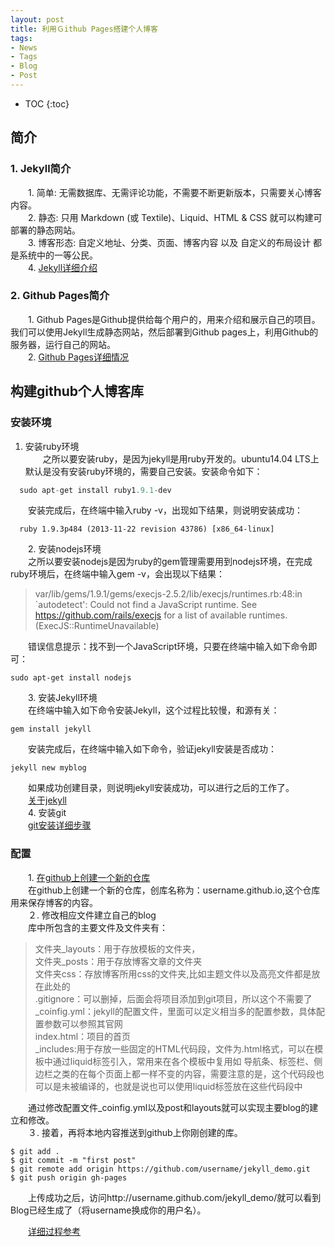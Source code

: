 ```yaml
---
layout: post
title: 利用Ｇithub Pages搭建个人博客
tags:
- News
- Tags
- Blog
- Post
---
```

* TOC
{:toc}


## 简介

### 1. Jekyll简介

　　1. 简单: 无需数据库、无需评论功能，不需要不断更新版本，只需要关心博客内容。   
　　2. 静态: 只用 Markdown (或 Textile)、Liquid、HTML & CSS 就可以构建可部署的静态网站。   
　　3. 博客形态: 自定义地址、分类、页面、博客内容 以及 自定义的布局设计 都是系统中的一等公民。   
　　4. [Jekyll详细介绍](http://jekyll.bootcss.com/)

### 2. Github Pages简介
　　1. Github Pages是Github提供给每个用户的，用来介绍和展示自己的项目。我们可以使用Jekyll生成静态网站，然后部署到Github pages上，利用Github的服务器，运行自己的网站。   
　　2. [Github Pages详细情况](https://pages.github.com/)
    
## 构建github个人博客库

###  安装环境
	
1. 安装ruby环境   
　　之所以要安装ruby，是因为jekyll是用ruby开发的。ubuntu14.04 LTS上默认是没有安装ruby环境的，需要自己安装。安装命令如下：

``` haskell
  sudo apt-get install ruby1.9.1-dev
```
　　安装完成后，在终端中输入ruby -v，出现如下结果，则说明安装成功：

```
  ruby 1.9.3p484 (2013-11-22 revision 43786) [x86_64-linux]
```
　　2. 安装nodejs环境   
　　之所以要安装nodejs是因为ruby的gem管理需要用到nodejs环境，在完成ruby环境后，在终端中输入gem -v，会出现以下结果：

> var/lib/gems/1.9.1/gems/execjs-2.5.2/lib/execjs/runtimes.rb:48:in `autodetect': Could not find a JavaScript runtime. See https://github.com/rails/execjs for a list of available runtimes. (ExecJS::RuntimeUnavailable) 

　　错误信息提示：找不到一个JavaScript环境，只要在终端中输入如下命令即可：

```
sudo apt-get install nodejs
```
　　3. 安装Jekyll环境   
　　在终端中输入如下命令安装Jekyll，这个过程比较慢，和源有关：

```
gem install jekyll
```
　　安装完成后，在终端中输入如下命令，验证jekyll安装是否成功：

```
jekyll new myblog 
```
　　如果成功创建目录，则说明jekyll安装成功，可以进行之后的工作了。   
　　[关于jekyll](http://jekyll.bootcss.com/)　   
　　4. 安装git   
　　[git安装详细步骤](http://www.cnblogs.com/zhcncn/p/4030078.html)   

### 配置   　　
　　1. [在github上创建一个新的仓库](https://pages.github.com/)   
　　在github上创建一个新的仓库，创库名称为：username.github.io,这个仓库用来保存博客的内容。   
　　２. 修改相应文件建立自己的blog   
　　库中所包含的主要文件及文件夹有：   

> 文件夹_layouts：用于存放模板的文件夹，   
文件夹_posts：用于存放博客文章的文件夹   
文件夹css：存放博客所用css的文件夹,比如主题文件以及高亮文件都是放在此处的   
.gitignore：可以删掉，后面会将项目添加到git项目，所以这个不需要了   
_coinfig.yml：jekyll的配置文件，里面可以定义相当多的配置参数，具体配置参数可以参照其官网   
index.html：项目的首页   
_includes:用于存放一些固定的HTML代码段，文件为.html格式，可以在模板中通过liquid标签引入，常用来在各个模板中复用如 导航条、标签栏、侧边栏之类的在每个页面上都一样不变的内容，需要注意的是，这个代码段也可以是未被编译的，也就是说也可以使用liquid标签放在这些代码段中

　　通过修改配置文件_coinfig.yml以及post和layouts就可以实现主要blog的建立和修改。   
　　３. 接着，再将本地内容推送到github上你刚创建的库。   

```
$ git add .
$ git commit -m "first post" 
$ git remote add origin https://github.com/username/jekyll_demo.git
$ git push origin gh-pages
```
　　上传成功之后，访问http://username.github.com/jekyll_demo/就可以看到Blog已经生成了（将username换成你的用户名）。


　　[详细过程参考](http://www.ruanyifeng.com/blog/2012/08/blogging_with_jekyll.html)
